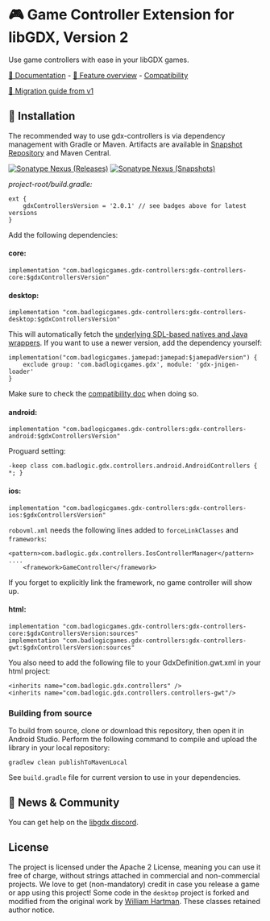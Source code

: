 # 🎮️ Game Controller Extension for libGDX, Version 2

Use game controllers with ease in your libGDX games.

[📖️ Documentation](https://github.com/libgdx/gdx-controllers/wiki) - [🎁️ Feature overview](https://github.com/libgdx/gdx-controllers/wiki/Features) - [Compatibility](https://github.com/libgdx/gdx-controllers/wiki/Compatibility)

[🚀️ Migration guide from v1](https://github.com/libgdx/gdx-controllers/wiki/Migrate-from-v1)

## 💾️ Installation

The recommended way to use gdx-controllers is via dependency management with Gradle or Maven. Artifacts are available in
[Snapshot Repository](https://oss.sonatype.org/content/repositories/snapshots/com/badlogicgames/gdx-controllers/) and Maven Central.

[![Sonatype Nexus (Releases)](https://img.shields.io/nexus/r/com.badlogicgames.gdx-controllers/gdx-controllers-core?nexusVersion=2&server=https%3A%2F%2Foss.sonatype.org&label=release)](https://search.maven.org/artifact/com.badlogicgames.gdx-controllers/gdx-controllers-core)
[![Sonatype Nexus (Snapshots)](https://img.shields.io/nexus/s/com.badlogicgames.gdx-controllers/gdx-controllers-core?server=https%3A%2F%2Foss.sonatype.org&label=snapshot)](https://oss.sonatype.org/#nexus-search;gav~com.badlogicgames.gdx-controllers~gdx-controllers-core)

*project-root/build.gradle:*

    ext {
        gdxControllersVersion = '2.0.1' // see badges above for latest versions
    }

Add the following dependencies:

#### core:
```
implementation "com.badlogicgames.gdx-controllers:gdx-controllers-core:$gdxControllersVersion"
```
#### desktop:
```
implementation "com.badlogicgames.gdx-controllers:gdx-controllers-desktop:$gdxControllersVersion"
```

This will automatically fetch the [underlying SDL-based natives and Java wrappers](https://github.com/libgdx/Jamepad).
If you want to use a newer version, add the dependency yourself:

    implementation("com.badlogicgames.jamepad:jamepad:$jamepadVersion") {
	    exclude group: 'com.badlogicgames.gdx', module: 'gdx-jnigen-loader'
    }

Make sure to check the [compatibility doc](https://github.com/libgdx/gdx-controllers/wiki/Compatibility) when doing so.

#### android:
```
implementation "com.badlogicgames.gdx-controllers:gdx-controllers-android:$gdxControllersVersion"
```
Proguard setting:
```
-keep class com.badlogic.gdx.controllers.android.AndroidControllers { *; }
```

#### ios:
```
implementation "com.badlogicgames.gdx-controllers:gdx-controllers-ios:$gdxControllersVersion"
```
`robovml.xml` needs the following lines added to `forceLinkClasses` and `frameworks`:
```
<pattern>com.badlogic.gdx.controllers.IosControllerManager</pattern> 
....
	<framework>GameController</framework>
```
If you forget to explicitly link the framework, no game controller will show up.

#### html:
```
implementation "com.badlogicgames.gdx-controllers:gdx-controllers-core:$gdxControllersVersion:sources"
implementation "com.badlogicgames.gdx-controllers:gdx-controllers-gwt:$gdxControllersVersion:sources"
```
You also need to add the following file to your GdxDefinition.gwt.xml in your html project:
```
<inherits name="com.badlogic.gdx.controllers" />
<inherits name="com.badlogic.gdx.controllers.controllers-gwt"/>
```

### Building from source
To build from source, clone or download this repository, then open it in Android Studio. Perform the following command to compile and upload the library in your local repository:

    gradlew clean publishToMavenLocal
    
See `build.gradle` file for current version to use in your dependencies.

## 🤝️ News & Community

You can get help on the [libgdx discord](https://discord.gg/6pgDK9F).

## License

The project is licensed under the Apache 2 License, meaning you can use it free of charge, without strings attached in commercial and non-commercial projects. We love to get (non-mandatory) credit in case you release a game or app using this project!
Some code in the `desktop` project is forked and modified from the original work by [William Hartman](https://github.com/williamahartman/Jamepad). These classes retained author notice.
